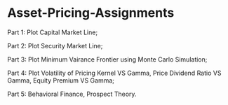 # Asset-Pricing-Assignments
Part 1: Plot Capital Market Line;

Part 2: Plot Security Market Line;

Part 3: Plot Minimum Vairance Frontier using Monte Carlo Simulation;

Part 4: Plot Volatility of Pricing Kernel VS Gamma, Price Dividend Ratio VS Gamma, Equity Premium VS Gamma;

Part 5: Behavioral Finance, Prospect Theory.
